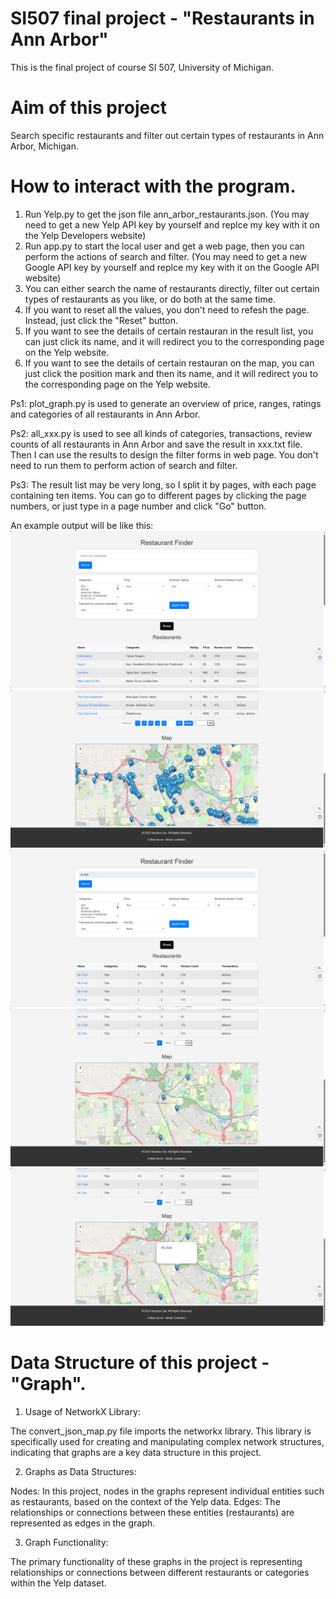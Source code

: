 # SI507 final project - "Restaurants in Ann Arbor"
This is the final project of course SI 507, University of Michigan.

# Aim of this project 
Search specific restaurants and filter out certain types of restaurants in Ann Arbor, Michigan.

# How to interact with the program.
1. Run Yelp.py to get the json file ann_arbor_restaurants.json. (You may need to get a new Yelp API key by yourself and replce my key with it on the Yelp Developers website)
2. Run app.py to start the local user and get a web page, then you can perform the actions of search and filter. (You may need to get a new Google API key by yourself and replce my key with it on the Google API website)
3. You can either search the name of restaurants directly, filter out certain types of restaurants as you like, or do both at the same time.
4. If you want to reset all the values, you don't need to refesh the page. Instead, just click the "Reset" button.
5. If you want to see the details of certain restauran in the result list, you can just click its name, and it will redirect you to the corresponding page on the Yelp website.
6. If you want to see the details of certain restauran on the map, you can just click the position mark and then its name, and it will redirect you to the corresponding page on the Yelp website.

Ps1: plot_graph.py is used to generate an overview of price, ranges, ratings and categories of all restaurants in Ann Arbor.

Ps2: all_xxx.py is used to see all kinds of categories, transactions, review counts of all restaurants in Ann Arbor and save the result in xxx.txt file. Then I can use the results to design the filter forms in web page. You don't need to run them to perform action of search and filter.

Ps3: The result list may be very long, so I split it by pages, with each page containing ten items. You can go to different pages by clicking the page numbers, or just type in a page number and click "Go" button.

An example output will be like this:
![example1](output/1.png)
![example2](output/2.png)
![example3](output/3.png)
![example4](output/4.png)
![example5](output/5.png)

# Data Structure of this project - "Graph".
1. Usage of NetworkX Library:

The convert_json_map.py file imports the networkx library. This library is specifically used for creating and manipulating complex network structures, indicating that graphs are a key data structure in this project.

2. Graphs as Data Structures:

Nodes: In this project, nodes in the graphs represent individual entities such as restaurants, based on the context of the Yelp data.
Edges: The relationships or connections between these entities (restaurants) are represented as edges in the graph.

3. Graph Functionality:

The primary functionality of these graphs in the project is representing relationships or connections between different restaurants or categories within the Yelp dataset.



